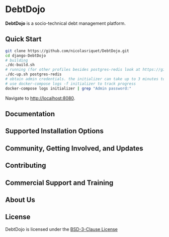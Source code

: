 # DebtDojo

**DebtDojo** is a socio-technical debt management platform.

## Quick Start

```sh
git clone https://github.com/nicolasriquet/DebtDojo.git
cd django-DebtDojo
# building
./dc-build.sh
# running (for other profiles besides postgres-redis look at https://github.com/DefectDojo/django-DefectDojo/blob/dev/readme-docs/DOCKER.md)
./dc-up.sh postgres-redis
# obtain admin credentials. the initializer can take up to 3 minutes to run
# use docker-compose logs -f initializer to track progress
docker-compose logs initializer | grep "Admin password:"
```

Navigate to <http://localhost:8080>.


## Documentation


## Supported Installation Options


## Community, Getting Involved, and Updates


## Contributing


## Commercial Support and Training

## About Us

## License

DebtDojo is licensed under the [BSD-3-Clause License](LICENSE.md)

